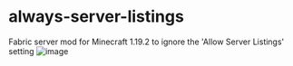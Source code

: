 # always-server-listings
Fabric server mod for Minecraft 1.19.2 to ignore the 'Allow Server Listings' setting
![image](https://github.com/mdashlw/always-server-listings/assets/34678047/6d4d254b-bd2e-4404-9182-bdfe7b9ca074)
